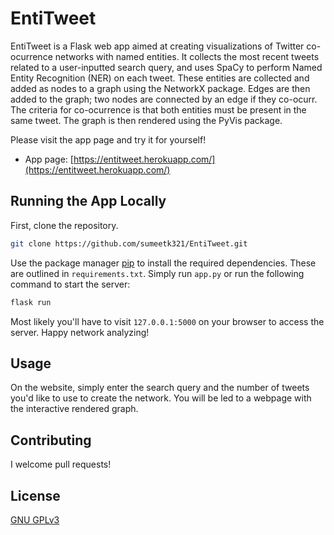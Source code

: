 # EntiTweet

EntiTweet is a Flask web app aimed at creating visualizations of Twitter co-ocurrence networks with named entities. It collects the most recent tweets related to a user-inputted search query, and uses SpaCy to perform Named Entity Recognition (NER) on each tweet. These entities are collected and added as nodes to a graph using the NetworkX package. Edges are then added to the graph; two nodes are connected by an edge if they co-ocurr. The criteria for co-ocurrence is that both entities must be present in the same tweet. The graph is then rendered using the PyVis package. 

Please visit the app page and try it for yourself!

* App page: [https://entitweet.herokuapp.com/](https://entitweet.herokuapp.com/)

## Running the App Locally

First, clone the repository.

```bash
git clone https://github.com/sumeetk321/EntiTweet.git
```

Use the package manager [pip](https://pip.pypa.io/en/stable/) to install the required dependencies. These are outlined in ```requirements.txt```. Simply run ```app.py``` or run the following command to start the server:

```bash
flask run
```

Most likely you'll have to visit ```127.0.0.1:5000``` on your browser to access the server. Happy network analyzing!



## Usage

On the website, simply enter the search query and the number of tweets you'd like to use to create the network. You will be led to a webpage with the interactive rendered graph.

## Contributing
I welcome pull requests! 

## License
[GNU GPLv3](https://choosealicense.com/licenses/gpl-3.0/)